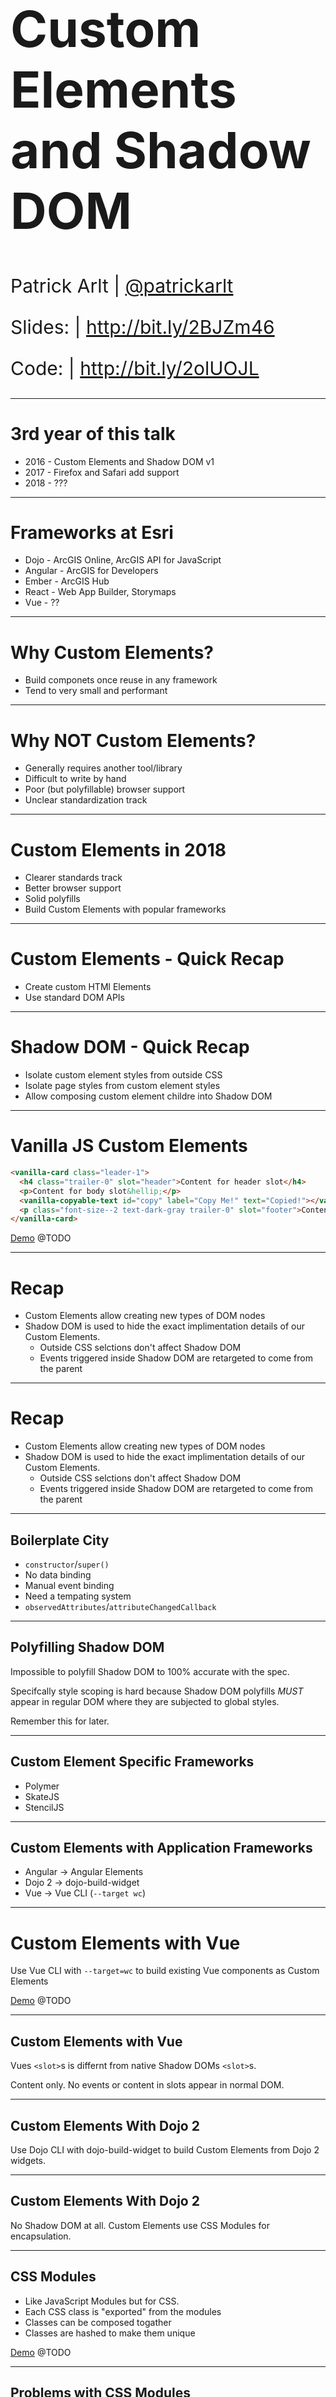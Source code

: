 
<!-- .slide: data-background="../template/img/bg-1.png" -->

<h1 style="text-align: left; font-size: 80px;">Custom Elements<br>and Shadow DOM</h1>
<p style="text-align: left; font-size: 30px;">Patrick Arlt | <a href="https://twitter.com/patrickarlt">@patrickarlt</a></p>
<p style="text-align: left; font-size: 30px;">Slides: | <a href="http://bit.ly/2BJZm46">http://bit.ly/2BJZm46</a></p>
<p style="text-align: left; font-size: 30px;">Code: | <a href="http://bit.ly/2olUOJL">http://bit.ly/2olUOJL</a></p>

---

<!-- .slide: data-background="../template/img/bg-2.png" -->

# 3rd year of this talk

* 2016 - Custom Elements and Shadow DOM v1
* 2017 - Firefox and Safari add support
* 2018 - ???

---

<!-- .slide: data-background="../template/img/bg-2.png" -->

# Frameworks at Esri

* Dojo - ArcGIS Online, ArcGIS API for JavaScript
* Angular - ArcGIS for Developers
* Ember - ArcGIS Hub
* React - Web App Builder, Storymaps
* Vue - ??

---

<!-- .slide: data-background="../template/img/bg-2.png" -->

# Why Custom Elements?

* Build componets once reuse in any framework
* Tend to very small and performant

---

<!-- .slide: data-background="../template/img/bg-2.png" -->

# Why **NOT** Custom Elements?

* Generally requires another tool/library
* Difficult to write by hand
* Poor (but polyfillable) browser support
* Unclear standardization track

---

<!-- .slide: data-background="../template/img/bg-2.png" -->

# Custom Elements in 2018

* Clearer standards track
* Better browser support
* Solid polyfills
* Build Custom Elements with popular frameworks

---

<!-- .slide: data-background="../template/img/bg-2.png" -->

# Custom Elements - Quick Recap

* Create custom HTMl Elements
* Use standard DOM APIs

---

<!-- .slide: data-background="../template/img/bg-2.png" -->

# Shadow DOM - Quick Recap

* Isolate custom element styles from outside CSS
* Isolate page styles from custom element styles
* Allow composing custom element childre into Shadow DOM

---

<!-- .slide: data-background="../template/img/bg-2.png" -->

# Vanilla JS Custom Elements

```html
<vanilla-card class="leader-1">
  <h4 class="trailer-0" slot="header">Content for header slot</h4>
  <p>Content for body slot&hellip;</p>
  <vanilla-copyable-text id="copy" label="Copy Me!" text="Copied!"></vanilla-copyable-text>
  <p class="font-size--2 text-dark-gray trailer-0" slot="footer">Content for footer slot.</p>
</vanilla-card>
```

[Demo]() @TODO

---

<!-- .slide: data-background="../template/img/bg-2.png" -->

# Recap

* Custom Elements allow creating new types of DOM nodes
* Shadow DOM is used to hide the exact implimentation details of our Custom Elements.
   * Outside CSS selctions don't affect Shadow DOM
   * Events triggered inside Shadow DOM are retargeted to come from the parent

---

<!-- .slide: data-background="../template/img/bg-2.png" -->

# Recap

* Custom Elements allow creating new types of DOM nodes
* Shadow DOM is used to hide the exact implimentation details of our Custom Elements.
   * Outside CSS selctions don't affect Shadow DOM
   * Events triggered inside Shadow DOM are retargeted to come from the parent

---

<!-- .slide: data-background="../template/img/bg-4.png" -->

## Boilerplate City

* `constructor`/`super()`
* No data binding
* Manual event binding
* Need a tempating system
* `observedAttributes`/`attributeChangedCallback`

---

<!-- .slide: data-background="../template/img/bg-4.png" -->

## Polyfilling Shadow DOM

Impossible to polyfill Shadow DOM to 100% accurate with the spec.

Specifcally style scoping is hard because Shadow DOM polyfills *MUST* appear in regular DOM where they are subjected to global styles.

Remember this for later.

---

<!-- .slide: data-background="../template/img/bg-4.png" -->

## Custom Element Specific Frameworks

* Polymer
* SkateJS
* StencilJS

---
<!-- .slide: data-background="../template/img/bg-4.png" -->

## Custom Elements with Application Frameworks

* Angular -> Angular Elements
* Dojo 2 -> dojo-build-widget
* Vue -> Vue CLI (`--target wc`)

---

# Custom Elements with Vue

Use Vue CLI with `--target=wc` to build existing Vue components as Custom Elements

[Demo]() @TODO

<!-- .slide: data-background="../template/img/bg-4.png" -->

---

<!-- .slide: data-background="../template/img/bg-4.png" -->

## Custom Elements with Vue

Vues `<slot>`s is differnt from native Shadow DOMs `<slot>`s.

Content only. No events or content in slots appear in normal DOM.

---

<!-- .slide: data-background="../template/img/bg-4.png" -->

## Custom Elements With Dojo 2

Use Dojo CLI with dojo-build-widget to build Custom Elements from Dojo 2 widgets.

---

<!-- .slide: data-background="../template/img/bg-4.png" -->

## Custom Elements With Dojo 2

No Shadow DOM at all. Custom Elements use CSS Modules for encapsulation.

---

<!-- .slide: data-background="../template/img/bg-4.png" -->

##  CSS Modules

* Like JavaScript Modules but for CSS.
* Each CSS class is "exported" from the modules
* Classes can be composed togather
* Classes are hashed to make them unique

[Demo]() @TODO

---

<!-- .slide: data-background="../template/img/bg-4.png" -->

## Problems with CSS Modules

* Difficult to work with existing CSS frameworks
* Can stil have style conflicts with existing CSS

---

<!-- .slide: data-background="../template/img/bg-4.png" -->

## CSS Pro Tip `all: initial`

Reset every CSS property to its initial default.

Use on anything you NEVER want to inherit ANY CSS.

Combine with CSS modules to prevent anything global from inheriting into your CSS modules code.

---

<!-- .slide: data-background="../template/img/bg-2.png" -->

# What Now?

We have our Custom Elements that we authored in regular JS, Vue and Dojo 2.

Now lets reuse them in a totally differnt framework.

[Demo]() @TODO

---

<!-- .slide: data-background="../template/img/bg-2.png" -->

# Framework Inception

* React App
  * Vanilla JS `<vanilla-card>`
    * Vue Copyable Text `<vue-copyable-text>`
    * Dojo Copyable Text `<dojo-2-copyable-text>`

---

<!-- .slide: data-background="../template/img/bg-2.png" -->

# 2018 Predictions?

* Custom Elements and Shadow DOM in all browsers
* All frameworks can fully consume Custom Elements
* Write Custom Elements with application frameworks

---

<!-- .slide: data-background="../template/img/bg-4.png" -->

## Browser Support

* Chrome - Full Support
* Firefox - Supported behind flag
* Safari - Full Support
* Edge - High Priority/In Development

---

<!-- .slide: data-background="../template/img/bg-4.png" -->

## Framework Support

Since Custom Elements are "just DOM" you can generally use your framework to interact with Custom Elements just like normal DOM elements.

---

<!-- .slide: data-background="../template/img/bg-4.png" -->

## Build Custom Elements with Frameworks

* Dojo 2 - @dojo/cli-build-widget (Alpha)
* Vue - Vue CLI 3 (Alpha)
* Angular - Angular Elements (Alpha)

All of this should be stable later this year!

---

<!-- .slide: data-background="../template/img/bg-4.png" -->

The Web Components dream is coming true in 2018.

---

<!-- .slide: data-background="../template/img/bg-final.jpg" -->

<img src="../template/img/esri-science-logo-white.png" style="margin: 0; background: none; border: 0px; box-shadow: none;" />

* Slides: http://bit.ly/2BJZm46
* Code: http://bit.ly/2olUOJL
* Leave a Review:
  * Esri Events App
  * Dev Summit
  * Custom Elements and Shadow DOM
